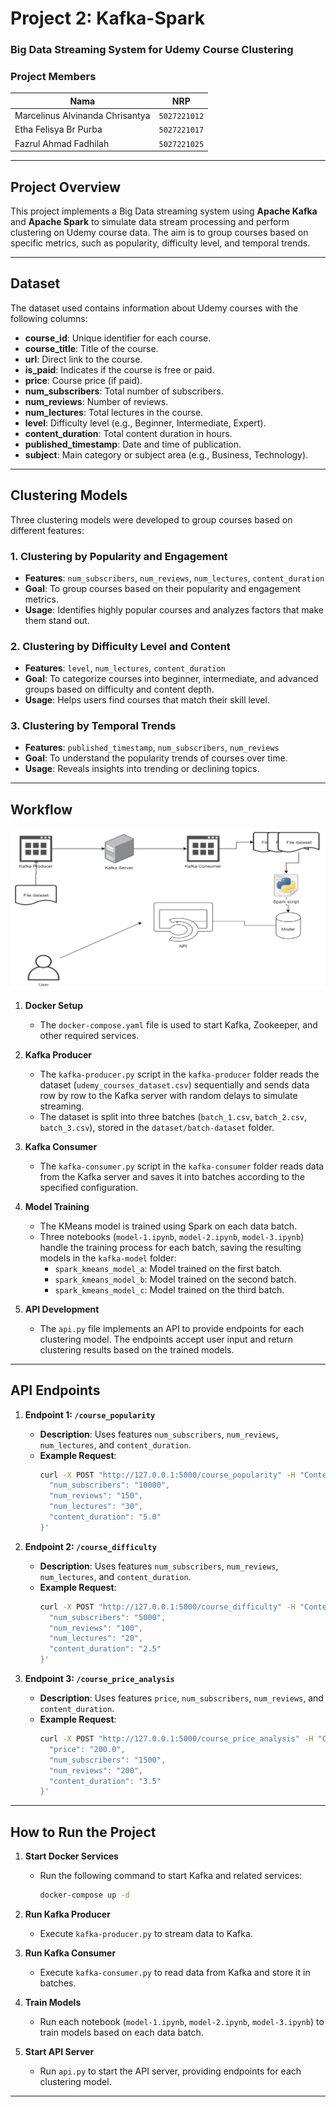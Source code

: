 # Project 2: Kafka-Spark  

### Big Data Streaming System for Udemy Course Clustering
### Project Members
| Nama                            | NRP          |
| ------------------------------- | ------------ |
| Marcelinus Alvinanda Chrisantya | `5027221012` |
| Etha Felisya Br Purba           | `5027221017` |
| Fazrul Ahmad Fadhilah           | `5027221025` |

---

## Project Overview
This project implements a Big Data streaming system using **Apache Kafka** and **Apache Spark** to simulate data stream processing and perform clustering on Udemy course data. The aim is to group courses based on specific metrics, such as popularity, difficulty level, and temporal trends.

---

## Dataset
The dataset used contains information about Udemy courses with the following columns:

- **course_id**: Unique identifier for each course.
- **course_title**: Title of the course.
- **url**: Direct link to the course.
- **is_paid**: Indicates if the course is free or paid.
- **price**: Course price (if paid).
- **num_subscribers**: Total number of subscribers.
- **num_reviews**: Number of reviews.
- **num_lectures**: Total lectures in the course.
- **level**: Difficulty level (e.g., Beginner, Intermediate, Expert).
- **content_duration**: Total content duration in hours.
- **published_timestamp**: Date and time of publication.
- **subject**: Main category or subject area (e.g., Business, Technology).

---

## Clustering Models
Three clustering models were developed to group courses based on different features:

### 1. Clustering by Popularity and Engagement
   - **Features**: `num_subscribers`, `num_reviews`, `num_lectures`, `content_duration`
   - **Goal**: To group courses based on their popularity and engagement metrics.
   - **Usage**: Identifies highly popular courses and analyzes factors that make them stand out.

### 2. Clustering by Difficulty Level and Content
   - **Features**: `level`, `num_lectures`, `content_duration`
   - **Goal**: To categorize courses into beginner, intermediate, and advanced groups based on difficulty and content depth.
   - **Usage**: Helps users find courses that match their skill level.

### 3. Clustering by Temporal Trends
   - **Features**: `published_timestamp`, `num_subscribers`, `num_reviews`
   - **Goal**: To understand the popularity trends of courses over time.
   - **Usage**: Reveals insights into trending or declining topics.

---

## Workflow

<img src="attachment/flow.jpg">

1. **Docker Setup**  
   - The `docker-compose.yaml` file is used to start Kafka, Zookeeper, and other required services.

2. **Kafka Producer**  
   - The `kafka-producer.py` script in the `kafka-producer` folder reads the dataset (`udemy_courses_dataset.csv`) sequentially and sends data row by row to the Kafka server with random delays to simulate streaming.
   - The dataset is split into three batches (`batch_1.csv`, `batch_2.csv`, `batch_3.csv`), stored in the `dataset/batch-dataset` folder.

3. **Kafka Consumer**  
   - The `kafka-consumer.py` script in the `kafka-consumer` folder reads data from the Kafka server and saves it into batches according to the specified configuration.

4. **Model Training**  
   - The KMeans model is trained using Spark on each data batch.
   - Three notebooks (`model-1.ipynb`, `model-2.ipynb`, `model-3.ipynb`) handle the training process for each batch, saving the resulting models in the `kafka-model` folder:
     - `spark_kmeans_model_a`: Model trained on the first batch.
     - `spark_kmeans_model_b`: Model trained on the second batch.
     - `spark_kmeans_model_c`: Model trained on the third batch.

5. **API Development**  
   - The `api.py` file implements an API to provide endpoints for each clustering model. The endpoints accept user input and return clustering results based on the trained models.

---

## API Endpoints

1. **Endpoint 1: `/course_popularity`**
   - **Description**: Uses features `num_subscribers`, `num_reviews`, `num_lectures`, and `content_duration`.
   - **Example Request**:
     ```bash
     curl -X POST "http://127.0.0.1:5000/course_popularity" -H "Content-Type: application/json" -d '{
       "num_subscribers": "10000",
       "num_reviews": "150",
       "num_lectures": "30",
       "content_duration": "5.0"
     }'
     ```

2. **Endpoint 2: `/course_difficulty`**
   - **Description**: Uses features `num_subscribers`, `num_reviews`, `num_lectures`, and `content_duration`.
   - **Example Request**:
     ```bash
     curl -X POST "http://127.0.0.1:5000/course_difficulty" -H "Content-Type: application/json" -d '{
       "num_subscribers": "5000",
       "num_reviews": "100",
       "num_lectures": "20",
       "content_duration": "2.5"
     }'
     ```

3. **Endpoint 3: `/course_price_analysis`**
   - **Description**: Uses features `price`, `num_subscribers`, `num_reviews`, and `content_duration`.
   - **Example Request**:
     ```bash
     curl -X POST "http://127.0.0.1:5000/course_price_analysis" -H "Content-Type: application/json" -d '{
       "price": "200.0",
       "num_subscribers": "1500",
       "num_reviews": "200",
       "content_duration": "3.5"
     }'
     ```

---

## How to Run the Project

1. **Start Docker Services**  
   - Run the following command to start Kafka and related services:
     ```bash
     docker-compose up -d
     ```

2. **Run Kafka Producer**  
   - Execute `kafka-producer.py` to stream data to Kafka.

3. **Run Kafka Consumer**  
   - Execute `kafka-consumer.py` to read data from Kafka and store it in batches.

4. **Train Models**  
   - Run each notebook (`model-1.ipynb`, `model-2.ipynb`, `model-3.ipynb`) to train models based on each data batch.

5. **Start API Server**  
   - Run `api.py` to start the API server, providing endpoints for each clustering model.

---
